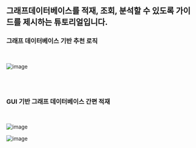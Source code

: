 ## 그래프데이터베이스를 적재, 조회, 분석할 수 있도록 가이드를 제시하는 튜토리얼입니다. 


### 그래프 데이터베이스 기반 추천 로직
</br>

![image](https://github.com/jihyeon0429/graphtutorial/assets/56199655/34696af2-9133-4a6f-bebb-15b5f8594910)


</br>
</br>
 
### GUI 기반 그래프 데이터베이스 간편 적재 
</br>

![image](https://github.com/jihyeon0429/graphtutorial/assets/56199655/8cc4dcfb-db24-48fb-a905-9e9e17d5f07f)
</br>

![image](https://github.com/jihyeon0429/graphtutorial/assets/56199655/e3f519fd-f860-4510-91eb-a1f7e34968ae)
